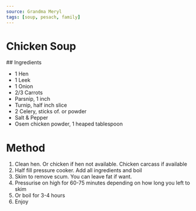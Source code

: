 ```yaml
---
source: Grandma Meryl
tags: [soup, pesach, family]
---
```


# Chicken Soup

## Ingredients

- 1 Hen
- 1 Leek
- 1 Onion
- 2/3 Carrots
- Parsnip, 1 inch
- Turnip, half inch slice
- 2 Celery, sticks of. or powder
- Salt & Pepper
- Osem chicken powder, 1 heaped tablespoon

# Method

1. Clean hen. Or chicken if hen not available. Chicken carcass if available
2. Half fill pressure cooker. Add all ingredients and boil
3. Skim to remove scum. You can leave fat if want.
4. Pressurise on high for 60-75 minutes depending on how long you left to skim
5. Or boil for 3-4 hours
6. Enjoy
